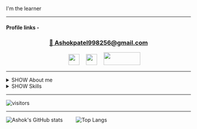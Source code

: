I'm the learner

*****
#### Profile links -
<div align="center"><h3><a target="_blank" href="mailto:Ashokpatel998256@gmail.com">📧 Ashokpatel998256@gmail.com </a></h3>
 &emsp;
 &emsp;<a href="https://www.instagram.com/Ashokpatel__1/" target="_blank"><img src="http://assets.stickpng.com/images/580b57fcd9996e24bc43c521.png" width="30px"></img></a>
 &emsp;<a href="https://www.linkedin.com/in/Ashok-kumar10/" target="_blank"><img src="https://www.freeiconspng.com/thumbs/linkedin-logo-png/linkedin-logo-3.png"  width="30px"></img></a> 
 &emsp;<a href="https://www.hackerrank.com/profile/ashokpatel998256" target="_blank"><img src="https://encrypted-tbn0.gstatic.com/images?q=tbn:ANd9GcRZRzJu9pk07oFysBHWiABqNS2uokzLfYzc2w&s" height="35px" width="100px"></img></a> 
  </div>

-----
<details>
<summary>SHOW About me </summary>
   
 ## 👨‍💻 About me
>I graduated from **Nitte Meenakshi Institute of Technology , Bengaluru (India)** . in pursuit of a Bachelor's of Engineering in Electronics and Communication Engineering. (2022 Passout Batch)


>Self taught programmer and willing to programming professionally


>I'm From Rajasthan
   
  </details>
  
 
 <details>
<summary>SHOW Skills </summary>
  
  
## 🤹‍♂️ Skills
> ### Languages :
>> 	![Python](https://img.shields.io/badge/python-%2314354C.svg?style=for-the-badge&logo=python&logoColor=white) 
>> ![Java](https://img.shields.io/badge/java-%23ED8B00.svg?style=for-the-badge&logo=java&logoColor=white)
>> 	![JavaScript](https://img.shields.io/badge/javascript-%23323330.svg?style=for-the-badge&logo=javascript&logoColor=%23F7DF1E)
>> 	![C](https://img.shields.io/badge/c-%2300599C.svg?style=for-the-badge&logo=c&logoColor=white)
>> 	![HTML5](https://img.shields.io/badge/html5-%23E34F26.svg?style=for-the-badge&logo=html5&logoColor=white)
>> 	![CSS3](https://img.shields.io/badge/css3-%231572B6.svg?style=for-the-badge&logo=css3&logoColor=white)
>> </details>

-----

![visitors](https://visitor-badge.laobi.icu/badge?page_id=page.id=AshokPatel10.AshokPatel10)
  &emsp;

  *****
![Ashok's GitHub stats](https://github-readme-stats.vercel.app/api?username=AshokPatel10&theme=merko&show_icons=true) &emsp;&emsp; ![Top Langs](https://github-readme-stats.vercel.app/api/top-langs/?username=AshokPatel10&layout=compact)

